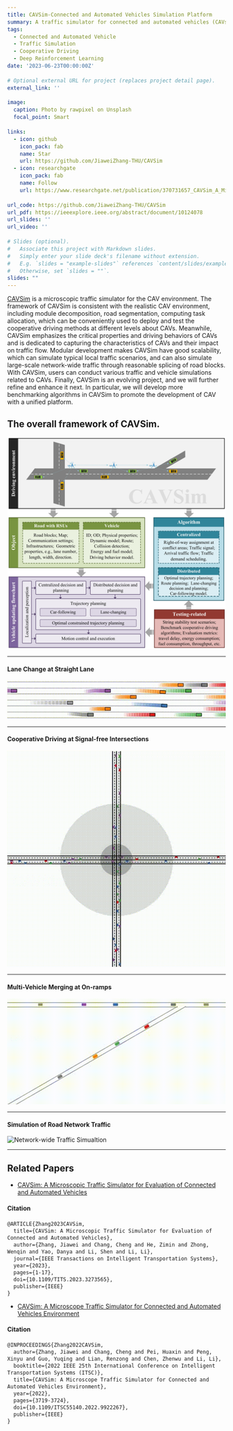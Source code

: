 ```yaml
---
title: CAVSim-Connected and Automated Vehicles Simulation Platform
summary: A traffic simulator for connected and automated vehicles (CAVs).
tags:
  - Connected and Automated Vehicle
  - Traffic Simulation
  - Cooperative Driving
  - Deep Reinforcement Learning
date: '2023-06-23T00:00:00Z'

# Optional external URL for project (replaces project detail page).
external_link: ''

image:
  caption: Photo by rawpixel on Unsplash
  focal_point: Smart

links:
  - icon: github
    icon_pack: fab
    name: Star
    url: https://github.com/JiaweiZhang-THU/CAVSim
  - icon: researchgate
    icon_pack: fab
    name: Follow
    url: https://www.researchgate.net/publication/370731657_CAVSim_A_Microscopic_Traffic_Simulator_for_Evaluation_of_Connected_and_Automated_Vehicles
    
url_code: https://github.com/JiaweiZhang-THU/CAVSim
url_pdf: https://ieeexplore.ieee.org/abstract/document/10124078
url_slides: ''
url_video: ''

# Slides (optional).
#   Associate this project with Markdown slides.
#   Simply enter your slide deck's filename without extension.
#   E.g. `slides = "example-slides"` references `content/slides/example-slides.md`.
#   Otherwise, set `slides = ""`.
slides: ""
---
```

[CAVSim](https://github.com/JiaweiZhang-THU/CAVSim) is a microscopic traffic simulator for the CAV environment. The framework of CAVSim is consistent with the realistic CAV environment, including module decomposition, road segmentation, computing task allocation, which can be conveniently used to deploy and test the cooperative driving methods at different levels about CAVs. Meanwhile, CAVSim emphasizes the critical properties and driving behaviors of CAVs and is dedicated to capturing the characteristics of CAVs and their impact on traffic flow. Modular development makes CAVSim have good scalability, which can simulate typical local traffic scenarios, and can also simulate large-scale network-wide traffic through reasonable splicing of road blocks. With CAVSim, users can conduct various traffic and vehicle simulations related to CAVs. Finally, CAVSim is an evolving project, and we will further refine and enhance it next. In particular, we will develop more benchmarking algorithms in CAVSim to promote the development of CAV with a unified platform.

## The overall framework of CAVSim.
![avatar](./Architecture.jpg)

---
#### **Lane Change at Straight Lane**
  <img src="Straight Lane.gif" alt="Straight Lane" style="zoom:90%;" />

---
#### **Cooperative Driving at Signal-free Intersections**

  <img src="Cooperative Driving at Signal-free Intersections_1.gif" alt="Cooperative Driving at Signal-free Intersections_1" style="zoom:90%;" />

---
#### **Multi-Vehicle Merging at On-ramps**

  <img src="Multi-CAV Merging at On-ramps.gif" alt="Multi-CAV Merging at On-ramps" style="zoom:80%;" />


---
#### **Simulation of Road Network Traffic**

  <img src="Network-wide Traffic Simualtion.gif" alt="Network-wide Traffic Simualtion" style="zoom:100%;" />


---

## Related Papers
+ [CAVSim: A Microscopic Traffic Simulator for Evaluation of Connected and Automated Vehicles](https://jiaweizhang.netlify.app/publication/cavsim-a-microscopic-traffic-simulator-for-evaluation-of-connected-and-automated-vehicles/)

#### Citation
```
@ARTICLE{Zhang2023CAVSim,
  title={CAVSim: A Microscopic Traffic Simulator for Evaluation of Connected and Automated Vehicles},
  author={Zhang, Jiawei and Chang, Cheng and He, Zimin and Zhong, Wenqin and Yao, Danya and Li, Shen and Li, Li},
  journal={IEEE Transactions on Intelligent Transportation Systems},
  year={2023},
  pages={1-17},
  doi={10.1109/TITS.2023.3273565},
  publisher={IEEE}
}
```
+ [CAVSim: A Microscope Traffic Simulator for Connected and Automated Vehicles Environment](https://jiaweizhang.netlify.app/publication/cavsim-a-microscope-traffic-simulator-for-connected-and-automated-vehicles-environment/)

#### Citation
```
@INPROCEEDINGS{Zhang2022CAVSim,
  author={Zhang, Jiawei and Chang, Cheng and Pei, Huaxin and Peng, Xinyu and Guo, Yuqing and Lian, Renzong and Chen, Zhenwu and Li, Li},
  booktitle={2022 IEEE 25th International Conference on Intelligent Transportation Systems (ITSC)}, 
  title={CAVSim: A Microscope Traffic Simulator for Connected and Automated Vehicles Environment}, 
  year={2022},
  pages={3719-3724},
  doi={10.1109/ITSC55140.2022.9922267},
  publisher={IEEE}
}
```
